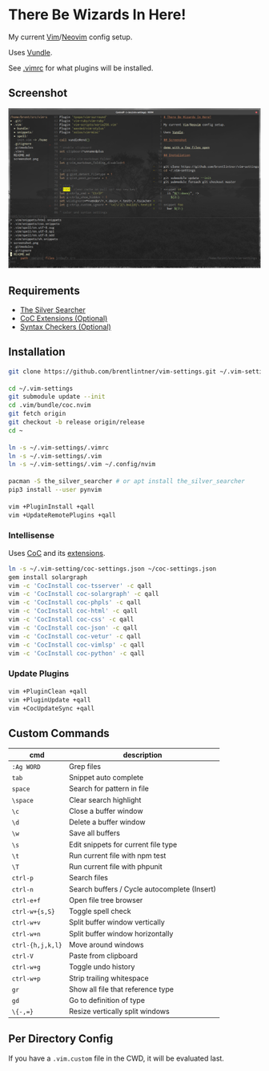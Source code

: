 # There Be Wizards In Here!

My current [Vim](https://www.vim.org/)/[Neovim](https://neovim.io/) config setup.

Uses [Vundle](https://github.com/VundleVim/Vundle.vim).

See [.vimrc](https://github.com/brentlintner/vim-settings/blob/master/.vimrc#L10) for what plugins will be installed.

## Screenshot

![demo with a few files open](https://raw.githubusercontent.com/brentlintner/vim-settings/master/screenshot.png)

## Requirements

* [The Silver Searcher](https://github.com/ggreer/the_silver_searcher)
* [CoC Extensions (Optional)](https://github.com/neoclide/coc.nvim/wiki/Using-coc-extensions#implemented-coc-extensions)
* [Syntax Checkers (Optional)](https://github.com/scrooloose/syntastic/wiki/Syntax-Checkers)

## Installation
```sh
git clone https://github.com/brentlintner/vim-settings.git ~/.vim-settings

cd ~/.vim-settings
git submodule update --init
cd .vim/bundle/coc.nvim
git fetch origin
git checkout -b release origin/release
cd ~

ln -s ~/.vim-settings/.vimrc
ln -s ~/.vim-settings/.vim
ln -s ~/.vim-settings/.vim ~/.config/nvim

pacman -S the_silver_searcher # or apt install the_silver_searcher
pip3 install --user pynvim

vim +PluginInstall +qall
vim +UpdateRemotePlugins +qall
```

### Intellisense

Uses [CoC](https://github.com/neoclide/coc.nvim) and its [extensions](https://github.com/neoclide/coc.nvim/network/dependents).
```sh
ln -s ~/.vim-setting/coc-settings.json ~/coc-settings.json
gem install solargraph
vim -c 'CocInstall coc-tsserver' -c qall
vim -c 'CocInstall coc-solargraph' -c qall
vim -c 'CocInstall coc-phpls' -c qall
vim -c 'CocInstall coc-html' -c qall
vim -c 'CocInstall coc-css' -c qall
vim -c 'CocInstall coc-json' -c qall
vim -c 'CocInstall coc-vetur' -c qall
vim -c 'CocInstall coc-vimlsp' -c qall
vim -c 'CocInstall coc-python' -c qall
```
### Update Plugins
```sh
vim +PluginClean +qall
vim +PluginUpdate +qall
vim +CocUpdateSync +qall
```
## Custom Commands

| cmd              | description                     |
| ---              | ---                             |
| `:Ag WORD`       | Grep files                      |
| `tab`            | Snippet auto complete           |
| `space`          | Search for pattern in file      |
| `\space`   | Clear search highlight          |
| `\c`       | Close a buffer window           |
| `\d`       | Delete a buffer window           |
| `\w`             | Save all buffers                |
| `\s`             | Edit snippets for current file type                |
| `\t`             | Run current file with npm test                |
| `\T`             | Run current file with phpunit                |
| `ctrl-p`         | Search files              |
| `ctrl-n`         | Search buffers / Cycle autocomplete (Insert)  |
| `ctrl-e+f`       | Open file tree browser          |
| `ctrl-w+{s,S}`   | Toggle spell check              |
| `ctrl-w+v` | Split buffer window vertically             |
| `ctrl-w+n` | Split buffer window horizontally             |
| `ctrl-{h,j,k,l}` | Move around windows             |
| `ctrl-V`         | Paste from clipboard            |
| `ctrl-w+g`       | Toggle undo history             |
| `ctrl-w+p`       | Strip trailing whitespace       |
| `gr`             | Show all file that reference type                |
| `gd`             | Go to definition of type                |
| `\{-,=}`         | Resize vertically split windows |

## Per Directory Config

If you have a `.vim.custom` file in the CWD, it will be evaluated last.
